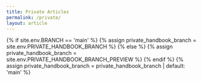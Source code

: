 ```yaml
---
title: Private Articles
permalink: /private/
layout: article
---
```

{% if site.env.BRANCH == 'main' %}
  {% assign private_handbook_branch = site.env.PRIVATE_HANDBOOK_BRANCH %}
{% else %}
  {% assign private_handbook_branch = site.env.PRIVATE_HANDBOOK_BRANCH_PREVIEW %}
{% endif %}
{% assign private_handbook_branch = private_handbook_branch | default: 'main' %}

<div id="private-container" data-private-handbook-branch="{{private_handbook_branch}}"></div>

<script type="module">
  import {
    setUpPrivatePage
  } from '{{ "/assets/build/private-articles.js" | prepend: site.baseurl }}';

  setUpPrivatePage();
</script>

<span data-anchor="example data anchor to trigger anchor.js"></span>

